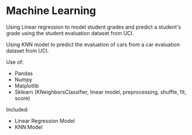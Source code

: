 # Machine Learning

Using Linear regression to model student grades and predict a student's grade using the student evaluation dataset from UCI. 

Using KNN model to predict the evaluation of cars from a car evaluation dataset from UCI. 

Use of:
 - Pandas
 - Numpy
 - Matplotlib
 - Sklearn (KNeighborsClassifier, linear model, preprocessing, shuffle, fit, score)
 
Included:
 - Linear Regression Model
 - KNN Model

